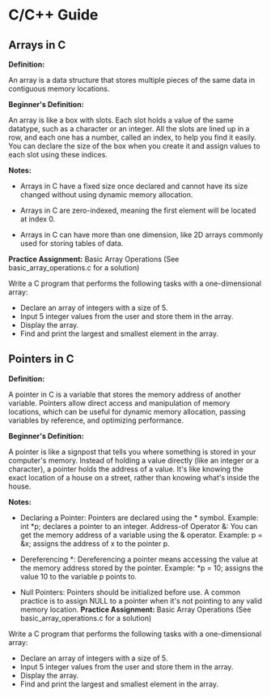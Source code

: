 # C/C++ Guide

## Arrays in C
**Definition:**

An array is a data structure that stores multiple pieces of the same data in contiguous memory locations.

**Beginner's Definition:**

An array is like a box with slots. Each slot holds a value of the same datatype, such as a character or an integer. All the slots are lined up in a row, and each one has a number, called an index, to help you find it easily. You can declare the size of the box when you create it and assign values to each slot using these indices.

**Notes:**

- Arrays in C have a fixed size once declared and cannot have its size changed without using dynamic memory allocation.
  
- Arrays in C are zero-indexed, meaning the first element will be located at index 0.

- Arrays in C can have more than one dimension, like 2D arrays commonly used for storing tables of data.

**Practice Assignment:** Basic Array Operations (See basic_array_operations.c for a solution)

Write a C program that performs the following tasks with a one-dimensional array:

- Declare an array of integers with a size of 5.
- Input 5 integer values from the user and store them in the array.
- Display the array.
- Find and print the largest and smallest element in the array.


## Pointers in C
**Definition:**

A pointer in C is a variable that stores the memory address of another variable. Pointers allow direct access and manipulation of memory locations, which can be useful for dynamic memory allocation, passing variables by reference, and optimizing performance.

**Beginner's Definition:**

A pointer is like a signpost that tells you where something is stored in your computer's memory. Instead of holding a value directly (like an integer or a character), a pointer holds the address of a value. It's like knowing the exact location of a house on a street, rather than knowing what's inside the house.

**Notes:**

- Declaring a Pointer: Pointers are declared using the * symbol. Example: int *p; declares a pointer to an integer.
Address-of Operator &: You can get the memory address of a variable using the & operator. Example: p = &x; assigns the address of x to the pointer p.

- Dereferencing *: Dereferencing a pointer means accessing the value at the memory address stored by the pointer. Example: *p = 10; assigns the value 10 to the variable p points to.

- Null Pointers: Pointers should be initialized before use. A common practice is to assign NULL to a pointer when it's not pointing to any valid memory location.
**Practice Assignment:** Basic Array Operations (See basic_array_operations.c for a solution)

Write a C program that performs the following tasks with a one-dimensional array:

- Declare an array of integers with a size of 5.
- Input 5 integer values from the user and store them in the array.
- Display the array.
- Find and print the largest and smallest element in the array.




